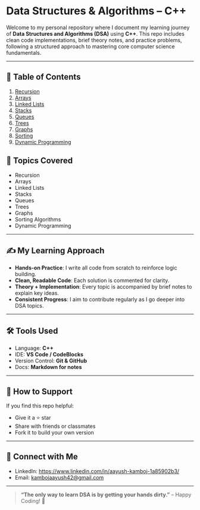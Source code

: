# Data Structures & Algorithms – C++

Welcome to my personal repository where I document my learning journey of **Data Structures and Algorithms (DSA)** using **C++**. This repo includes clean code implementations, brief theory notes, and practice problems, following a structured approach to mastering core computer science fundamentals.

---
## 📂 Table of Contents

1. [Recursion](./Recursion)
2. [Arrays](./Arrays)
3. [Linked Lists](./LinkedLists)
4. [Stacks](./Stacks)
5. [Queues](./Queues)
6. [Trees](./Trees)
7. [Graphs](./Graphs)
8. [Sorting](./Sorting)
9. [Dynamic Programming](./DynamicProgramming)

## 🚀 Topics Covered

* Recursion
* Arrays
* Linked Lists
* Stacks
* Queues
* Trees
* Graphs
* Sorting Algorithms
* Dynamic Programming

---

## ✍️ My Learning Approach

* **Hands-on Practice**: I write all code from scratch to reinforce logic building.
* **Clean, Readable Code**: Each solution is commented for clarity.
* **Theory + Implementation**: Every topic is accompanied by brief notes to explain key ideas.
* **Consistent Progress**: I aim to contribute regularly as I go deeper into DSA topics.

---

## 🛠️ Tools Used

* Language: **C++**
* IDE: **VS Code / CodeBlocks**
* Version Control: **Git & GitHub**
* Docs: **Markdown for notes**

---

## 🌟 How to Support

If you find this repo helpful:

* Give it a ⭐️ star
* Share with friends or classmates
* Fork it to build your own version

---

## 🤝 Connect with Me

* LinkedIn: https://www.linkedin.com/in/aayush-kamboj-1a85902b3/
* Email: kambojaayush42@gmail.com

---

> **“The only way to learn DSA is by getting your hands dirty.”** – Happy Coding! 🚀
